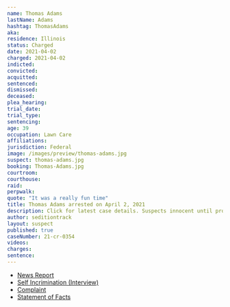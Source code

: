 ```yaml
---
name: Thomas Adams
lastName: Adams
hashtag: ThomasAdams
aka:
residence: Illinois
status: Charged
date: 2021-04-02
charged: 2021-04-02
indicted:
convicted:
acquitted:
sentenced:
dismissed:
deceased:
plea_hearing:
trial_date:
trial_type:
sentencing:
age: 39
occupation: Lawn Care
affiliations:
jurisdiction: Federal
image: /images/preview/thomas-adams.jpg
suspect: thomas-adams.jpg
booking: Thomas-Adams.jpg
courtroom:
courthouse:
raid:
perpwalk:
quote: "It was a really fun time"
title: Thomas Adams arrested on April 2, 2021
description: Click for latest case details. Suspects innocent until proven guilty.
author: seditiontrack
layout: suspect
published: true
caseNumber: 21-cr-0354
videos:
charges:
sentence:
---
```

- [News Report](https://www.chicagotribune.com/news/criminal-justice/ct-thomas-adams-springfield-capitol-attack-charges-20210414-55cygahhs5dk7btt2qhhmtig4q-story.html)
- [Self Incrimination (Interview)](https://www.insider.com/men-who-broke-into-the-capitol-describe-a-carnival-atmosphere-2021-1)
- [Complaint](https://www.justice.gov/usao-dc/case-multi-defendant/file/1389216/download)
- [Statement of Facts](https://www.justice.gov/usao-dc/case-multi-defendant/file/1389221/download)
